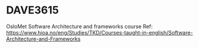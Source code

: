 # DAVE3615
OsloMet Software Architecture and frameworks course
Ref: https://www.hioa.no/eng/Studies/TKD/Courses-taught-in-english/Software-Architecture-and-Frameworks

